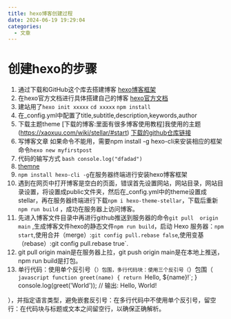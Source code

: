 ```yaml
---
title: hexo博客创建过程
date: 2024-06-19 19:29:04
categories: 
  - 文章
---
```

# 创建hexo的步骤

1. 通过下载和GitHub这个库去搭建博客
[hexo博客框架](https://github.com/theme-shoka-x/hexo-theme-shokaX?tab=readme-ov-file)
2. 在hexo官方文档进行具体搭建自己的博客
[hexo官方文档](https://hexo.io/zh-cn/docs/themes)
3. 建站用了`hexo init xxxxx` `cd xxxxx` `npm install`
4. 在_config.yml中配置了title,subtitle,description,keywords,author
5. 下载主题theme
[下载的博客:里面有很多博客使用教程]我使用的主题(https://xaoxuu.com/wiki/stellar/#start)
[下载的github仓库链接](https://github.com/xaoxuu/hexo-theme-stellar)
6. 写博客文章
    如果命令不能用，需要npm install -g hexo-cli来安装相应的框架
   命令`hexo new myfirstpost`
7. 代码的输写方式
`bash
console.log("dfadad")
`
1. [themne](https://hexo.io/themes/#responsive)
2. `npm install hexo-cli -g`在服务器终端进行安装hexo博客框架
3.  遇到在网页中打开博客是空白的页面，错误首先设置网站，网站目录，网站目录设置，将设置成public文件夹，然后在_config.yml中的theme设置成stellar，再在服务器终端进行下载`npm i hexo-theme-stellar`，下载后重新`npm run build` ，成功在服务器上访问博客。
4.  先进入博客文件目录中再进行github推送到服务器的命令`git pull  origin main` ,生成博客文件hexo的静态文件`npm run build`，启动 Hexo 服务器：`npm start`,使用合并（merge）:`git config pull.rebase false`,使用变基（rebase）:git config pull.rebase true`.
5.  git pull origin main是在服务器上拉，git push origin main是在本地上推送，npm run build是打包。
6.  单行代码：使用单个反引号（`）包围，多行代码块：使用三个反引号（`）包围（
`javascript
function greet(name) {
    return `Hello, ${name}!`;
}
console.log(greet('World'));
  // 输出: Hello, World!

），并指定语言类型，避免嵌套反引号：在多行代码中不使用单个反引号，留空行：在代码块与标题或文本之间留空行，以确保正确解析。
